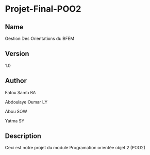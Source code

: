# Projet-Final-POO2

## Name

Gestion Des Orientations du BFEM

## Version

1.0

## Author
Fatou Samb BA

Abdoulaye Oumar LY

Abou SOW

Yatma SY

## Description

Ceci est notre projet du module Programation orientée objet 2 (POO2) 
